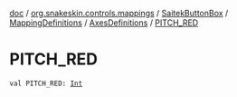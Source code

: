 [doc](../../../../index.md) / [org.snakeskin.controls.mappings](../../../index.md) / [SaitekButtonBox](../../index.md) / [MappingDefinitions](../index.md) / [AxesDefinitions](index.md) / [PITCH_RED](./-p-i-t-c-h_-r-e-d.md)

# PITCH_RED

`val PITCH_RED: `[`Int`](https://kotlinlang.org/api/latest/jvm/stdlib/kotlin/-int/index.html)